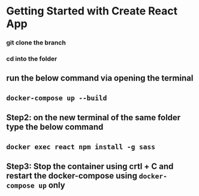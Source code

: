 # Getting Started with Create React App

### git clone the branch 

### cd into the folder 

## run the below command via opening the terminal

## `docker-compose up --build`

## Step2:  on the new terminal of the same folder type the below command

##  `docker exec react npm install -g sass`

## Step3:  Stop the container using crtl + C and restart the docker-compose using `docker-compose up` only
